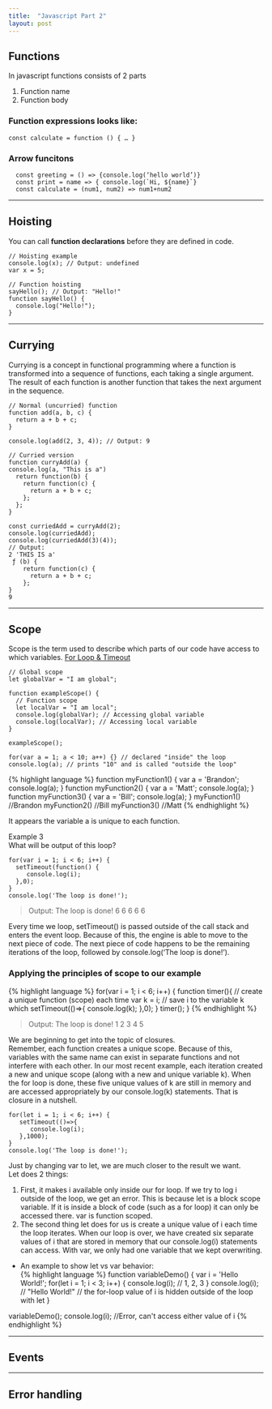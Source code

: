 ```yaml
---
title:  "Javascript Part 2"
layout: post
---
```


## Functions
In javascript functions consists of 2 parts
1. Function name
2. Function body

### Function expressions looks like:
```
const calculate = function () { … }
```

### Arrow funcitons
```
  const greeting = () => {console.log(‘hello world’)}
  const print = name => { console.log(`Hi, ${name}`}
  const calculate = (num1, num2) => num1+num2
```

---

## Hoisting
You can call **function declarations** before they are defined in
code.
```
// Hoisting example
console.log(x); // Output: undefined
var x = 5;

// Function hoisting
sayHello(); // Output: "Hello!"
function sayHello() {
  console.log("Hello!");
}
```
---

## Currying
Currying is a concept in functional programming where a function is transformed into a sequence of functions, each taking a single argument. The result of each function is another function that takes the next argument in the sequence. 
```
// Normal (uncurried) function
function add(a, b, c) {
  return a + b + c;
}

console.log(add(2, 3, 4)); // Output: 9

// Curried version
function curryAdd(a) {
console.log(a, "This is a")
  return function(b) {
    return function(c) {
      return a + b + c;
    };
  };
}

const curriedAdd = curryAdd(2);
console.log(curriedAdd);
console.log(curriedAdd(3)(4)); 
// Output:
2 'THIS IS a'
 ƒ (b) {
    return function(c) {
      return a + b + c;
    };
}
9

```
---

## Scope
Scope is the term used to describe which parts of our code have access to which variables. [For Loop & Timeout](https://www.freecodecamp.org/news/thrown-for-a-loop-understanding-for-loops-and-timeouts-in-javascript-558d8255d8a4/)

```
// Global scope
let globalVar = "I am global";

function exampleScope() {
  // Function scope
  let localVar = "I am local";
  console.log(globalVar); // Accessing global variable
  console.log(localVar); // Accessing local variable
}

exampleScope();

for(var a = 1; a < 10; a++) {} // declared "inside" the loop
console.log(a); // prints "10" and is called "outside the loop"
```

{% highlight language %}
function myFunction1() {
   var a = 'Brandon';
   console.log(a);
}
function myFunction2() {
   var a = 'Matt';
   console.log(a);
}
function myFunction3() {
   var a = 'Bill';
   console.log(a);
}
myFunction1() //Brandon
myFunction2() //Bill
myFunction3() //Matt
{% endhighlight %}

It appears the variable a is unique to each function. 

Example 3  
What will be output of this loop?  
```
for(var i = 1; i < 6; i++) {
  setTimeout(function() {
     console.log(i);
  },0);
}
console.log('The loop is done!');
```  
> Output: 
> The loop is done!
> 6 6 6 6 6  

Every time we loop, setTimeout() is passed outside of the call stack and enters the event loop. Because of this, the engine is able to move to the next piece of code. The next piece of code happens to be the remaining iterations of the loop, followed by console.log(‘The loop is done!’).  

### **Applying the principles of scope to our example**  

{% highlight language %}
for(var i = 1; i < 6; i++) {
   function timer(){ // create a unique function (scope) each time
      var k = i; // save i to the variable k which
      setTimeout(()=>{
         console.log(k);
      },0);
   }
   timer();
}
{% endhighlight %}
> Output:
> The loop is done!
> 1 2 3 4 5  

We are beginning to get into the topic of closures.  
Remember, each function creates a unique scope. Because of this, variables with the same name can exist in separate functions and not interfere with each other.  In our most recent example, each iteration created a new and unique scope (along with a new and unique variable k). When the for loop is done, these five unique values of k are still in memory and are accessed appropriately by our console.log(k) statements. That is closure in a nutshell.  

```
for(let i = 1; i < 6; i++) {
   setTimeout(()=>{
      console.log(i);
   },1000);
}
console.log('The loop is done!');
```

Just by changing var to let, we are much closer to the result we want.  
Let does 2 things:  
1. First, it makes i available only inside our for loop. If we try to log i outside of the loop, we get an error. This is because let is a block scope variable. If it is inside a block of code (such as a for loop) it can only be accessed there. var is function scoped.
2. The second thing let does for us is create a unique value of i each time the loop iterates. When our loop is over, we have created six separate values of i that are stored in memory that our console.log(i) statements can access. With var, we only had one variable that we kept overwriting.

* An example to show let vs var behavior:  
{% highlight language %}
function variableDemo() {
   var i = 'Hello World!';
   for(let i = 1; i < 3; i++) {
      console.log(i); // 1, 2, 3
   }
   console.log(i); // "Hello World!" 
   // the for-loop value of i is hidden outside of the loop with let
}

variableDemo();
console.log(i); //Error, can't access either value of i
{% endhighlight %}

---

## Events

---

## Error handling
